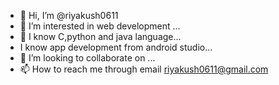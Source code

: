- 👋 Hi, I’m @riyakush0611
- 👀 I’m interested in web development ...
- 🌱 I know C,python and java language...
- I know app development from android studio...
- 💞️ I’m looking to collaborate on ...
- 📫 How to reach me through email riyakush0611@gmail.com

<!---
riyakush0611/riyakush0611 is a ✨ special ✨ repository because its `README.md` (this file) appears on your GitHub profile.
You can click the Preview link to take a look at your changes.
--->
